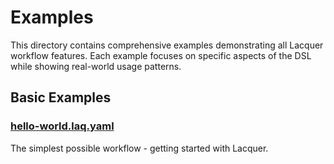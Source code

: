 # Examples

This directory contains comprehensive examples demonstrating all Lacquer workflow features. Each example focuses on specific aspects of the DSL while showing real-world usage patterns.

## Basic Examples

### [hello-world.laq.yaml](./hello-world.laq.yaml)
The simplest possible workflow - getting started with Lacquer.